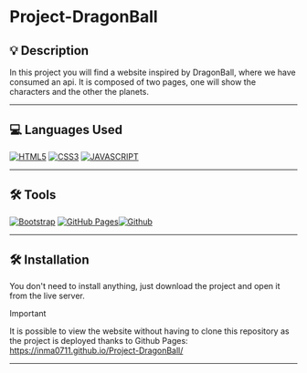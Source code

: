 # Project-DragonBall

## 💡 Description
  In this project you will find a website inspired by DragonBall, where we have consumed an api.
  It is composed of two pages, one will show the characters and the other the planets.

  ---
  
## 💻 Languages Used

<a href='https://github.com/shivamkapasia0' target="_blank"><img alt='HTML5' src='https://img.shields.io/badge/HTML5-100000?style=for-the-badge&logo=HTML5&logoColor=white&labelColor=FF8102&color=FF8102'/></a>
<a href='https://github.com/shivamkapasia0' target="_blank"><img alt='CSS3' src='https://img.shields.io/badge/CSS3-100000?style=for-the-badge&logo=CSS3&logoColor=white&labelColor=1B91FF&color=1B91FF'/></a>
<a href='https://github.com/shivamkapasia0' target="_blank"><img alt='JAVASCRIPT' src='https://img.shields.io/badge/JAVASCRIPT-100000?style=for-the-badge&logo=JAVASCRIPT&logoColor=000000&labelColor=FFF700&color=FFF700'/></a>

---

## 🛠️ Tools
<a href='https://github.com/shivamkapasia0' target="_blank"><img alt='Bootstrap' src='https://img.shields.io/badge/Bootstrap-100000?style=for-the-badge&logo=Bootstrap&logoColor=white&labelColor=7952B3&color=7952B3'/></a> <a href='https://github.com/shivamkapasia0' target="_blank"><img alt='GitHub Pages' src='https://img.shields.io/badge/GitHub_Pages-100000?style=for-the-badge&logo=GitHub Pages&logoColor=white&labelColor=222222&color=222222'/></a><a href='https://github.com/shivamkapasia0' target="_blank"><img alt='Github' src='https://img.shields.io/badge/Github-100000?style=for-the-badge&logo=Github&logoColor=white&labelColor=181717&color=181717'/></a>

---

## 🛠️ Installation
  You don't need to install anything, just download the project and open it from the live server.
  >[!IMPORTANT]
  >It is possible to view the website without having to clone this repository as the project is deployed thanks to Github Pages: https://inma0711.github.io/Project-DragonBall/

---

